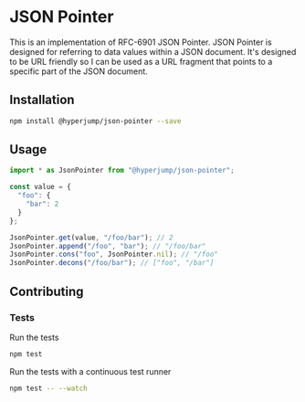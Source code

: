 JSON Pointer
============

This is an implementation of RFC-6901 JSON Pointer. JSON Pointer is designed for
referring to data values within a JSON document. It's designed to be URL
friendly so I can be used as a URL fragment that points to a specific part of
the JSON document.

Installation
------------

```bash
npm install @hyperjump/json-pointer --save
```

Usage
-----

```javascript
import * as JsonPointer from "@hyperjump/json-pointer";

const value = {
  "foo": {
    "bar": 2
  }
};

JsonPointer.get(value, "/foo/bar"); // 2
JsonPointer.append("/foo", "bar"); // "/foo/bar"
JsonPointer.cons("foo", JsonPointer.nil); // "/foo"
JsonPointer.decons("/foo/bar"); // ["foo", "/bar"]
```

Contributing
------------

### Tests

Run the tests

```bash
npm test
```

Run the tests with a continuous test runner
```bash
npm test -- --watch
```
